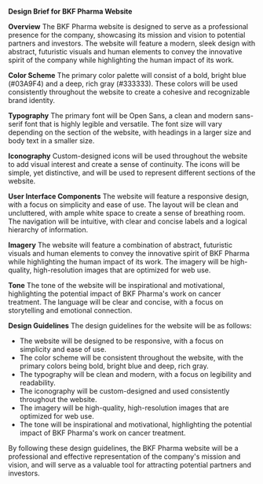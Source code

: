 **Design Brief for BKF Pharma Website**

**Overview**
The BKF Pharma website is designed to serve as a professional presence for the company, showcasing its mission and vision to potential partners and investors. The website will feature a modern, sleek design with abstract, futuristic visuals and human elements to convey the innovative spirit of the company while highlighting the human impact of its work.

**Color Scheme**
The primary color palette will consist of a bold, bright blue (#03A9F4) and a deep, rich gray (#333333). These colors will be used consistently throughout the website to create a cohesive and recognizable brand identity.

**Typography**
The primary font will be Open Sans, a clean and modern sans-serif font that is highly legible and versatile. The font size will vary depending on the section of the website, with headings in a larger size and body text in a smaller size.

**Iconography**
Custom-designed icons will be used throughout the website to add visual interest and create a sense of continuity. The icons will be simple, yet distinctive, and will be used to represent different sections of the website.

**User Interface Components**
The website will feature a responsive design, with a focus on simplicity and ease of use. The layout will be clean and uncluttered, with ample white space to create a sense of breathing room. The navigation will be intuitive, with clear and concise labels and a logical hierarchy of information.

**Imagery**
The website will feature a combination of abstract, futuristic visuals and human elements to convey the innovative spirit of BKF Pharma while highlighting the human impact of its work. The imagery will be high-quality, high-resolution images that are optimized for web use.

**Tone**
The tone of the website will be inspirational and motivational, highlighting the potential impact of BKF Pharma's work on cancer treatment. The language will be clear and concise, with a focus on storytelling and emotional connection.

**Design Guidelines**
The design guidelines for the website will be as follows:

* The website will be designed to be responsive, with a focus on simplicity and ease of use.
* The color scheme will be consistent throughout the website, with the primary colors being bold, bright blue and deep, rich gray.
* The typography will be clean and modern, with a focus on legibility and readability.
* The iconography will be custom-designed and used consistently throughout the website.
* The imagery will be high-quality, high-resolution images that are optimized for web use.
* The tone will be inspirational and motivational, highlighting the potential impact of BKF Pharma's work on cancer treatment.

By following these design guidelines, the BKF Pharma website will be a professional and effective representation of the company's mission and vision, and will serve as a valuable tool for attracting potential partners and investors.